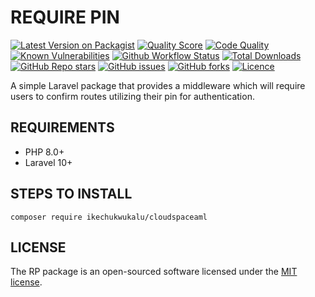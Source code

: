 # REQUIRE PIN

[![Latest Version on Packagist](https://img.shields.io/packagist/v/ikechukwukalu/cloudspaceaml?style=flat-square)](https://packagist.org/packages/ikechukwukalu/cloudspaceaml)
[![Quality Score](https://img.shields.io/scrutinizer/quality/g/ikechukwukalu/cloudspaceaml/main?style=flat-square)](https://scrutinizer-ci.com/g/ikechukwukalu/cloudspaceaml/)
[![Code Quality](https://img.shields.io/codefactor/grade/github/ikechukwukalu/cloudspaceaml?style=flat-square)](https://www.codefactor.io/repository/github/ikechukwukalu/cloudspaceaml)
[![Known Vulnerabilities](https://snyk.io/test/github/ikechukwukalu/cloudspaceaml/badge.svg?style=flat-square)](https://security.snyk.io/package/composer/ikechukwukalu%2Fcloudspaceaml)
[![Github Workflow Status](https://img.shields.io/github/actions/workflow/status/ikechukwukalu/cloudspaceaml/cloudspaceaml.yml?branch=main&style=flat-square)](https://github.com/ikechukwukalu/cloudspaceaml/actions/workflows/cloudspaceaml.yml)
[![Total Downloads](https://img.shields.io/packagist/dt/ikechukwukalu/cloudspaceaml?style=flat-square)](https://packagist.org/packages/ikechukwukalu/cloudspaceaml)
[![GitHub Repo stars](https://img.shields.io/github/stars/ikechukwukalu/cloudspaceaml?style=flat-square)](https://github.com/ikechukwukalu/cloudspaceaml/stargazers)
[![GitHub issues](https://img.shields.io/github/issues/ikechukwukalu/cloudspaceaml?style=flat-square)](https://github.com/ikechukwukalu/cloudspaceaml/issues)
[![GitHub forks](https://img.shields.io/github/forks/ikechukwukalu/cloudspaceaml?style=flat-square)](https://github.com/ikechukwukalu/cloudspaceaml/forks)
[![Licence](https://img.shields.io/packagist/l/ikechukwukalu/cloudspaceaml?style=flat-square)](https://github.com/ikechukwukalu/cloudspaceaml/blob/main/LICENSE.md)

A simple Laravel package that provides a middleware which will require users to confirm routes utilizing their pin for authentication.

## REQUIREMENTS

- PHP 8.0+
- Laravel 10+

## STEPS TO INSTALL

``` shell
composer require ikechukwukalu/cloudspaceaml
```

## LICENSE

The RP package is an open-sourced software licensed under the [MIT license](https://opensource.org/licenses/MIT).
